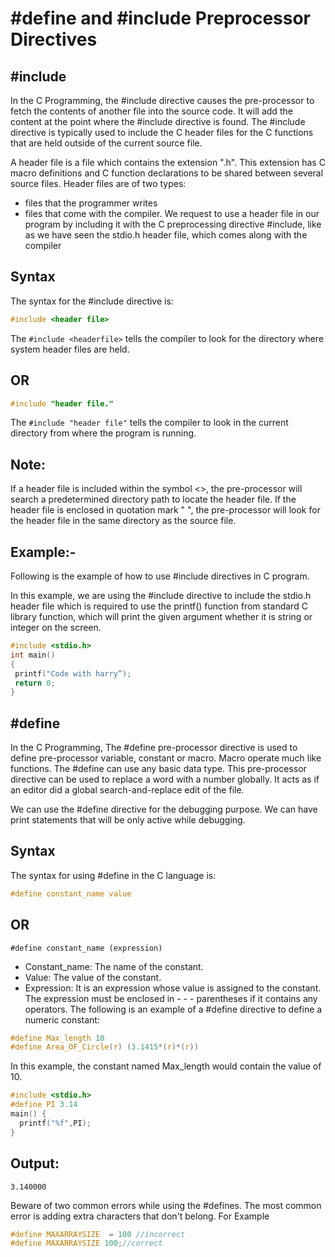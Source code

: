 # #define and #include Preprocessor Directives


## #include

In the C Programming, the #include directive causes the pre-processor to fetch the contents of another file into the source code. It will add the content at the point where the #include directive is found. The #include directive is typically used to include the C header files for the C functions that are held outside of the current source file.

A header file is a file which contains the extension ".h". This extension has C macro definitions and C function declarations to be shared between several source files. Header files are of two types:

- files that the programmer writes
- files that come with the compiler.
We request to use a header file in our program by including it with the C preprocessing directive #include, like as we have seen the stdio.h header file, which comes along with the compiler

## Syntax
The syntax for the #include directive is:
``` c
#include <header file>
```

The ``` #include <headerfile> ``` tells the compiler to look for the directory where system header files are held.

## OR
``` c
#include "header file."
```

The ``` #include "header file" ``` tells the compiler to look in the current directory from where the program is running.

## Note:
 If a header file is included within the symbol <>, the pre-processor will search a predetermined directory path to locate the header file. If the header file is enclosed in quotation mark " ", the pre-processor will look for the header file in the same directory as the source file.

## Example:-

Following is the example of how to use #include directives in C program.

In this example, we are using the #include directive to include the stdio.h header file which is required to use the printf() function from standard C library function, which will print the given argument whether it is string or integer on the screen. 
``` c
#include <stdio.h>
int main()
{
 printf("Code with harry”);
 return 0;
}
```
## #define
In the C Programming, The #define pre-processor directive is used to define pre-processor variable, constant or macro. Macro operate much like functions. The #define can use any basic data type. This pre-processor directive can be used to replace a word with a number globally. It acts as if an editor did a global search-and-replace edit of the file.

We can use the #define directive for the debugging purpose. We can have print statements that will be only active while debugging.

## Syntax
The syntax for using #define in the C language is:
``` c
#define constant_name value
```

## OR
```
#define constant_name (expression)
```

- Constant_name: The name of the constant.
- Value: The value of the constant.
- Expression: It is an expression whose value is assigned to the constant. The expression must be enclosed in - - - parentheses if it contains any operators.
The following is an example of a #define directive to define a numeric constant:
``` c
#define Max_length 10
#define Area_OF_Circle(r) (3.1415*(r)*(r))
```
In this example, the constant named Max_length  would contain the value of 10.
``` c
#include <stdio.h>  
#define PI 3.14  
main() {  
  printf("%f",PI);  
}  
```

## Output: 
```
3.140000
```
Beware of two common errors while using the #defines. The most common error is adding extra characters that don't belong. For Example
```c 
#define MAXARRAYSIZE  = 100 //incorrect
#define MAXARRAYSIZE 100;//correct
```